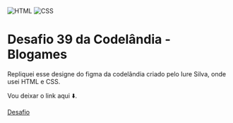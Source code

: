 ![HTML](https://img.shields.io/badge/HTML-5-orange)
![CSS](https://img.shields.io/badge/CSS-3-blue)

# Desafio 39 da Codelândia - Blogames

Repliquei esse designe do figma da codelãndia criado pelo Iure Silva, 
onde usei HTML e CSS.


Vou deixar o link aqui  ⬇️.

[Desafio](https://www.figma.com/file/Yb9IBH56g7T1hdIyZ3BMNO/Desafios---Codel%C3%A2ndia?type=design&node-id=210567-3649&mode=design&t=2pRURsSQPRUcV7pz-0)
